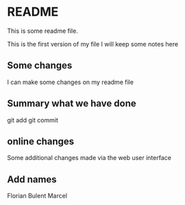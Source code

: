 # README
This is some readme file.

This is the first version of my file
I will keep some notes here

## Some changes
I can make some changes on my readme file

## Summary what we have done
git add
git commit

## online changes
Some additional changes made via the web user interface

## Add names
Florian
Bulent
Marcel
